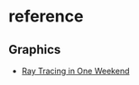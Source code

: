 # reference

## Graphics
- [Ray Tracing in One Weekend](https://raytracing.github.io/books/RayTracingInOneWeekend.html)
